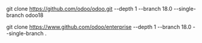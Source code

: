 git clone https://github.com/odoo/odoo.git --depth 1 --branch 18.0 --single-branch odoo18

git clone https://www.github.com/odoo/enterprise --depth 1 --branch 18.0 --single-branch .
